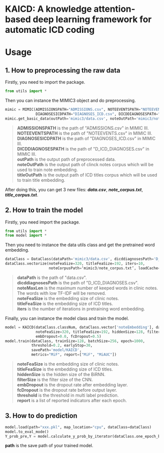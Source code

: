 # KAICD: A knowledge attention-based deep learning framework for automatic ICD coding

# Usage
## 1. How to preprocessing the raw data
Firstly, you need to import the package. 
```python
from utils import *
```
Then you can instance the MIMIC3 object and do preprocessing.
```python
mimic = MIMIC(ADMISSIONSPATH="ADMISSIONS.csv", NOTEEVENTSPATH="NOTEEVENTS.csv", 
              DIAGNOSESICDPATH="DIAGNOSES_ICD.csv", DICDDIAGNOSESPATH="D_ICD_DIAGNOSES.csv")
mimic.get_basic_data(outPath='mimic3/data.csv', noteOutPath='mimic3/note_corpus.txt', titleOutPath='mimic3/title_corpus.txt')
```
> **ADMISSIONSPATH** is the path of "ADMISSIONS.csv" in MIMIC III.  
> **NOTEEVENTSPATH** is the path of "NOTEEVENTS.csv" in MIMIC III.  
> **DIAGNOSESICDPATH** is the path of "DIAGNOSES_ICD.csv" in MIMIC III.  
> **DICDDIAGNOSESPATH** is the path of "D_ICD_DIAGNOSES.csv" in MIMIC III.  
> **outPath** is the output path of preprocessed data.  
> **noteOutPath** is the output path of clinck notes corpus which will be used to train note embedding.  
> **titleOutPath** is the output path of ICD titles corpus which will be used to train title embedding.  

After doing this, you can get 3 new files: ***data.csv***, ***note_corpus.txt***, ***title_corpus.txt***. 

## 2. How to train the model
Firstly, you need import the package.
```python
from utils import *
from model import *
```
Then you need to instance the data utils class and get the pretrained word embedding. 
```python
dataClass = DataClass(dataPath='mimic3/data.csv', dicddiagnosesPath='D_ICD_DIAGNOSES.csv', noteMaxLen=768)
dataClass.vectorize(noteFeaSize=320, titleFeaSize=192, iters=10, 
                    noteCorpusPath=‘mimic3/note_corpus.txt’, loadCache=True)
```
> **dataPath** is the path of "data.csv".  
> **dicddiagnosesPath** is the path of "D_ICD_DIAGNOSES.csv".  
> **noteMaxLen** is the maximum number of keeped words in clinic notes. The words with low TF-IDF will be removed.  
> **noteFeaSize** is the embedding size of clinic notes.  
> **titleFeaSize** is the embedding size of ICD titles.  
> **iters** is the number of iterations in pretraining word embedding.  

Finally, you can instance the model class and train the model. 
```python
model = KAICD(dataClass.classNum, dataClass.vector['noteEmbedding'], dataClass.vector['titleEmbedding'], dataClass.tokenizedTitle, dataClass.titleLen,
              noteFeaSize=320, titleFeaSize=192, hiddenSize=128, filterSize=448,
              embDropout=0.0, fcDropout=0.5)
model.train(dataClass, trainSize=128, batchSize=256, epoch=1000,
            threshold=0.2, earlyStop=30,
            savePath='model/KAICD', 
            metrics="MiF", report=["MiF", "MiAUC"])
```
> **noteFeaSize** is the embedding size of clinic notes.   
> **titleFeaSize** is the embedding size of ICD titles.  
> **hiddenSize** is the hidden size of the BiRNN.  
> **filterSize** is the filter size of the CNN.  
> **embDropout**  is the dropout rate after embedding layer.  
> **fcDropout** is the dropout rate before output layer.  
> **threshold** is the threshold in multi label prediction.  
> **report** is a list of reported indicators after each epoch.  

## 3. How to do prediction
```python
model.load(path="xxx.pkl", map_location="cpu", dataClass=dataClass)
model.to_eval_mode()
Y_prob_pre,Y = model.calculate_y_prob_by_iterator(dataClass.one_epoch_batch_data_stream(batchSize=64, type='valid', device=model.device))
```
**path** is the save path of your trained model. 